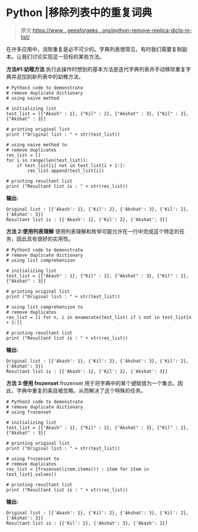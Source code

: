 # Python |移除列表中的重复词典

> 原文:[https://www . geesforgeks . org/python-remove-replica-dicts-in-list/](https://www.geeksforgeeks.org/python-removing-duplicate-dicts-in-list/)

在许多应用中，消除重复是必不可少的。字典列表很常见，有时我们需要复制副本。让我们讨论实现这一目标的某些方法。

**方法#1:幼稚方法**
执行此操作时想到的基本方法是迭代字典列表并手动移除重复字典并追加到新列表中的幼稚方法。

```
# Python3 code to demonstrate 
# remove duplicate dictionary
# using naive method 

# initializing list
test_list = [{"Akash" : 1}, {"Kil" : 2}, {"Akshat" : 3}, {"Kil" : 2}, {"Akshat" : 3}]

# printing original list 
print ("Original list : " + str(test_list))

# using naive method to 
# remove duplicates 
res_list = []
for i in range(len(test_list)):
    if test_list[i] not in test_list[i + 1:]:
        res_list.append(test_list[i])

# printing resultant list
print ("Resultant list is : " + str(res_list))
```

**输出:**

```
Original list : [{'Akash': 1}, {'Kil': 2}, {'Akshat': 3}, {'Kil': 2}, {'Akshat': 3}]
Resultant list is : [{'Akash': 1}, {'Kil': 2}, {'Akshat': 3}]

```

**方法 2:使用列表理解**
使用列表理解和枚举可能允许在一行中完成这个特定的任务，因此具有很好的实用性。

```
# Python3 code to demonstrate 
# remove duplicate dictionary
# using list comprehension

# initializing list
test_list = [{"Akash" : 1}, {"Kil" : 2}, {"Akshat" : 3}, {"Kil" : 2}, {"Akshat" : 3}]

# printing original list 
print ("Original list : " + str(test_list))

# using list comprehension to 
# remove duplicates 
res_list = [i for n, i in enumerate(test_list) if i not in test_list[n + 1:]]

# printing resultant list
print ("Resultant list is : " + str(res_list))
```

**输出:**

```
Original list : [{'Akash': 1}, {'Kil': 2}, {'Akshat': 3}, {'Kil': 2}, {'Akshat': 3}]
Resultant list is : [{'Akash': 1}, {'Kil': 2}, {'Akshat': 3}]

```

**方法 3:使用 frozenset**
frozenset 用于将字典中的某个键赋值为一个集合。因此，字典中重复的条目被忽略，从而解决了这个特殊的任务。

```
# Python3 code to demonstrate 
# remove duplicate dictionary
# using frozenset

# initializing list
test_list = [{"Akash" : 1}, {"Kil" : 2}, {"Akshat" : 3}, {"Kil" : 2}, {"Akshat" : 3}]

# printing original list 
print ("Original list : " + str(test_list))

# using frozenset to 
# remove duplicates 
res_list = {frozenset(item.items()) : item for item in test_list}.values()

# printing resultant list
print ("Resultant list is : " + str(res_list))
```

**输出:**

```
Original list : [{'Akash': 1}, {'Kil': 2}, {'Akshat': 3}, {'Kil': 2}, {'Akshat': 3}]
Resultant list is : [{'Kil': 2}, {'Akshat': 3}, {'Akash': 1}]

```